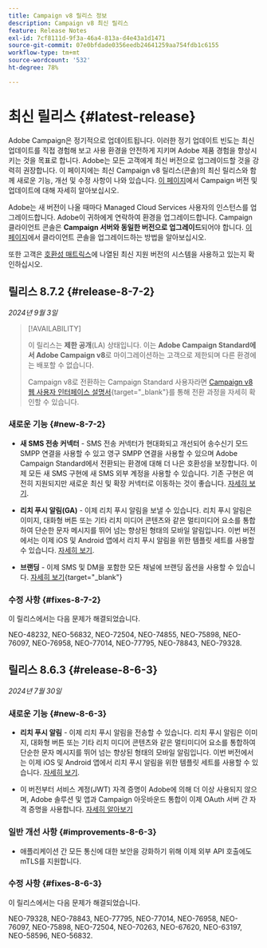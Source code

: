 ```yaml
---
title: Campaign v8 릴리스 정보
description: Campaign v8 최신 릴리스
feature: Release Notes
exl-id: 7cf8111d-9f3a-46a4-813a-d4e43a1d1471
source-git-commit: 07e0bfdade0356eedb24641259aa754fdb1c6155
workflow-type: tm+mt
source-wordcount: '532'
ht-degree: 78%

---
```


# 최신 릴리스 {#latest-release}

Adobe Campaign은 정기적으로 업데이트됩니다. 이러한 정기 업데이트 빈도는 최신 업데이트를 직접 경험해 보고 사용 환경을 안전하게 지키며 Adobe 제품 경험을 향상시키는 것을 목표로 합니다. Adobe는 모든 고객에게 최신 버전으로 업그레이드할 것을 강력히 권장합니다. 이 페이지에는 최신 Campaign v8 릴리스(콘솔)의 최신 릴리스와 함께 새로운 기능, 개선 및 수정 사항이 나와 있습니다. [이 페이지](upgrades.md)에서 Campaign 버전 및 업데이트에 대해 자세히 알아보십시오.

Adobe는 새 버전이 나올 때마다 Managed Cloud Services 사용자의 인스턴스를 업그레이드합니다. Adobe이 귀하에게 연락하여 환경을 업그레이드합니다. Campaign 클라이언트 콘솔은 **Campaign 서버와 동일한 버전으로 업그레이드**&#x200B;되어야 합니다. [이 페이지](../start/connect.md#upgrade-ac-console)에서 클라이언트 콘솔을 업그레이드하는 방법을 알아보십시오.

또한 고객은 [호환성 매트릭스](compatibility-matrix.md)에 나열된 최신 지원 버전의 시스템을 사용하고 있는지 확인하십시오.


## 릴리스 8.7.2 {#release-8-7-2}

_2024년 9월 3일_

>[!AVAILABILITY]
>
>이 릴리스는 **제한 공개**(LA) 상태입니다. 이는 **Adobe Campaign Standard에서 Adobe Campaign v8**&#x200B;로 마이그레이션하는 고객으로 제한되며 다른 환경에는 배포할 수 없습니다.
>
>Campaign v8로 전환하는 Campaign Standard 사용자라면 [Campaign v8 웹 사용자 인터페이스 설명서](https://experienceleague.adobe.com/ko/docs/campaign-web/v8/release-notes/acs-migration){target="_blank"}를 통해 전환 과정을 자세히 확인할 수 있습니다.

### 새로운 기능 {#new-8-7-2}

* **새 SMS 전송 커넥터** - SMS 전송 커넥터가 현대화되고 개선되어 송수신기 모드 SMPP 연결을 사용할 수 있고 영구 SMPP 연결을 사용할 수 있으며 Adobe Campaign Standard에서 전환되는 환경에 대해 더 나은 호환성을 보장합니다. 이제 모든 새 SMS 구현에 새 SMS 외부 계정을 사용할 수 있습니다. 기존 구현은 여전히 지원되지만 새로운 최신 및 확장 커넥터로 이동하는 것이 좋습니다. [자세히 보기](../send/sms/sms.md).

* **리치 푸시 알림(GA)** - 이제 리치 푸시 알림을 보낼 수 있습니다. 리치 푸시 알림은 이미지, 대화형 버튼 또는 기타 리치 미디어 콘텐츠와 같은 멀티미디어 요소를 통합하여 단순한 문자 메시지를 뛰어 넘는 향상된 형태의 모바일 알림입니다. 이번 버전에서는 이제 iOS 및 Android 앱에서 리치 푸시 알림을 위한 템플릿 세트를 사용할 수 있습니다. [자세히 보기](../send/rich-push-android.md).

* **브랜딩** - 이제 SMS 및 DM을 포함한 모든 채널에 브랜딩 옵션을 사용할 수 있습니다. [자세히 보기](https://experienceleague.adobe.com/docs/experience-cloud/campaign/branding/branding-gs.html?lang=ko){target="_blank"}


### 수정 사항 {#fixes-8-7-2}

이 릴리스에서는 다음 문제가 해결되었습니다.

NEO-48232, NEO-56832, NEO-72504, NEO-74855, NEO-75898, NEO-76097, NEO-76958, NEO-77014, NEO-77795, NEO-78843, NEO-79328.


## 릴리스 8.6.3 {#release-8-6-3}

_2024년 7월 30일_

### 새로운 기능 {#new-8-6-3}

* **리치 푸시 알림** - 이제 리치 푸시 알림을 전송할 수 있습니다. 리치 푸시 알림은 이미지, 대화형 버튼 또는 기타 리치 미디어 콘텐츠와 같은 멀티미디어 요소를 통합하여 단순한 문자 메시지를 뛰어 넘는 향상된 형태의 모바일 알림입니다. 이번 버전에서는 이제 iOS 및 Android 앱에서 리치 푸시 알림을 위한 템플릿 세트를 사용할 수 있습니다. [자세히 보기](../send/rich-push-android.md).

* 이 버전부터 서비스 계정(JWT) 자격 증명이 Adobe에 의해 더 이상 사용되지 않으며, Adobe 솔루션 및 앱과 Campaign 아웃바운드 통합이 이제 OAuth 서버 간 자격 증명을 사용합니다. [자세히 알아보기](release-notes-2024.md#change-8-7-1)

### 일반 개선 사항 {#improvements-8-6-3}

* 애플리케이션 간 모든 통신에 대한 보안을 강화하기 위해 이제 외부 API 호출에도 mTLS를 지원합니다.

### 수정 사항 {#fixes-8-6-3}

이 릴리스에서는 다음 문제가 해결되었습니다.

NEO-79328, NEO-78843, NEO-77795, NEO-77014, NEO-76958, NEO-76097, NEO-75898, NEO-72504, NEO-70263, NEO-67620, NEO-63197, NEO-58596, NEO-56832.

<!--
https://jira.corp.adobe.com/issues/?filter=585288&jql=fixVersion%20%3D%208.6.3%20AND%20type%20not%20in%20(epic%2C%20test%2C%20sub-task%2C%20Roadmap)%20AND%20resolution%20!%3D%20unresolved%20AND%20%22Fixed%20in%20Build%22%20is%20not%20EMPTY%20and%20type%20in%20(%22customer%20request%22)
-->
